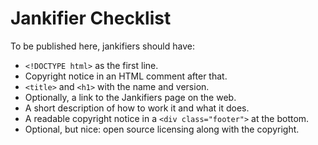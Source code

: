 # Jankifier Checklist

To be published here, jankifiers should have:

- `<!DOCTYPE html>` as the first line.
- Copyright notice in an HTML comment after that.
- `<title>` and `<h1>` with the name and version.
- Optionally, a link to the Jankifiers page on the web.
- A short description of how to work it and what it does.
- A readable copyright notice in a `<div class="footer">` at the bottom.
- Optional, but nice: open source licensing along with the copyright.
